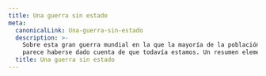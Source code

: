 ```yaml
---
title: Una guerra sin estado
meta:
  canonicalLink: Una-guerra-sin-estado
  description: >-
    Sobre esta gran guerra mundial en la que la mayoría de la población no
    parece haberse dado cuenta de que todavía estamos. Un resumen elemental.
  title: Una guerra sin estado
---
```


